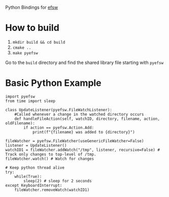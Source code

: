 
Python Bindings for [efsw](https://github.com/SpartanJ/efsw)


# How to build

1. `mkdir build && cd build`
2. `cmake ..`
3. `make pyefsw`

Go to the `build` directory and find the shared library file starting with `pyefsw`


# Basic Python Example

```python3
import pyefsw
from time import sleep

class UpdateListener(pyefsw.FileWatchListener):
    #Called whenever a change in the watched directory occurs
	def handleFileAction(self, watchID, directory, filename, action, oldFilename):
		if action == pyefsw.Action.Add:
			print(f"{filename} was added to {directory}")

fileWatcher = pyefsw.FileWatcher(useGenericFileWatcher=False)
listener = UpdateListener()
watchID1 = fileWatcher.addWatch("/tmp", listener, recursive=False) # Track only changes to top-level of /tmp.
fileWatcher.watch() # Watch for changes

# Keep python thread alive
try:
	while(True):
		sleep(2) # sleep for 2 seconds
except KeyboardInterrupt:
    fileWatcher.removeWatch(watchID1)
```

